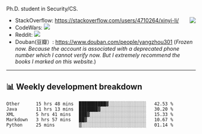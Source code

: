 Ph.D. student in Security/CS.

<img align="right" src="https://github-readme-stats.vercel.app/api?username=li-xin-yi&count_private=true&show_icons=true&hide_title=true&theme=tokyonight" />

- StackOverflow: https://stackoverflow.com/users/4710264/xinyi-li/
- CodeWars: [![](https://www.codewars.com/users/xy-li/badges/micro)](https://www.codewars.com/users/xy-li/)
- Reddit: [![](https://img.shields.io/reddit/user-karma/combined/xy-li?style=social)](https://www.reddit.com/user/xy-li/)
- Douban(豆瓣）: https://www.douban.com/people/yangzhou301  (*Frozen now. Because the account is associated with a deprecated phone number which I cannot verify now. But I extremely recommend the books I marked on this website.*)

---

## 📊 Weekly development breakdown

<!--START_SECTION:waka-->
```text
Other      15 hrs 48 mins  ██████████▓░░░░░░░░░░░░░░   42.53 % 
Java       11 hrs 13 mins  ███████▓░░░░░░░░░░░░░░░░░   30.20 % 
XML        5 hrs 41 mins   ███▓░░░░░░░░░░░░░░░░░░░░░   15.33 % 
Markdown   3 hrs 57 mins   ██▓░░░░░░░░░░░░░░░░░░░░░░   10.67 % 
Python     25 mins         ▒░░░░░░░░░░░░░░░░░░░░░░░░   01.14 % 
```
<!--END_SECTION:waka-->
